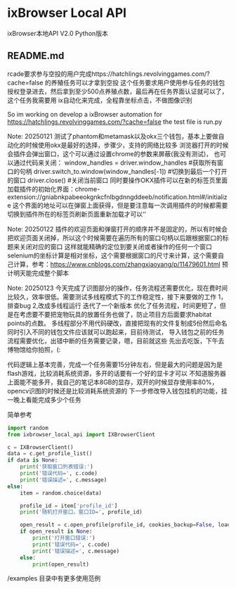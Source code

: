 # ixBrowser Local API

ixBrowser本地API V2.0 Python版本

## README.md
rcade要求参与空投的用户完成https://hatchlings.revolvinggames.com/?cache=false 的养殖任务可以才拿到空投
这个任务要求用户使用参与任务的钱包授权登录进去，然后拿到至少500点养殖点数，最后再在任务界面认证就可以了，这个任务我需要用
ix自动化来完成，全程靠坐标点击，不做图像识别

So im working on develop a ixBrowser automation for https://hatchlings.revolvinggames.com/?cache=false
the test file is run.py

Note: 20250121
测试了phantom和metamask以及okx三个钱包，基本上要做自动化的时候使用okx是最好的选择，步骤少，支持的网络比较多
浏览器打开的时候会插件会弹出窗口，这个可以通过设置chrome的参数来屏蔽(我没有测试)，
也可以通过代码来关闭：
window_handles = driver.window_handles    #获取所有窗口的句柄
driver.switch_to.window(window_handles[-1])  #切换到最后一个打开的窗口
driver.close()    #关闭当前窗口
同时要操作OKX插件可以在新的标签页里面加载插件的初始化界面：chrome-extension://gniabnkpabeeokgnkcfnlbgdnngddeeb/notification.html#/initialize
这个界面的地址可以在弹窗上面获得，但是要注意每一次调用插件的时候都需要切换到插件所在的标签页刷新页面重新加载才可以‘’

Note: 20250122
插件的欢迎页面和弹窗打开的顺序并不是固定的，所以有时候会把欢迎页面关闭掉，所以这个时候需要在遍历所有的窗口句柄以后跟根据窗口的标题来关闭对应的窗口
这样就能精确的定位到要关闭或者操作的任何一个窗口
selenium的坐标计算是相对坐标，这个需要根据窗口的尺寸来计算，这个需要自己计算，参考：https://www.cnblogs.com/zhangxiaoyang/p/11479601.html
预计明天能完成整个脚本

Note: 20250123
今天完成了识图部分的操作，任务流程还需要优化，现在费时间比较久，效率很低。需要测试多线程模式下的工作稳定性，接下来要做的工作
1，排查bug
2,改成多线程运行
迭代了一个新版本
优化了任务流程，时间更短了，但是在考虑要不要把宠物玩具的放置任务也做了，防止项目方后面要求habitat points的点数。
多线程部分不用代码硬改，直接把现有的文件复制成5份然后命名 同时引入不同的钱包文件应该就可以跑起来，目前待测试，
导入钱包之前的任务流程需要优化，出错中断的任务需要记录，嗯，目前就这些
先出去吃饭，下午去博物馆给你拍照，(:

代码逻辑上基本完善，完成一个任务需要15分钟左右，但是最大的问题是因为是flash游戏，比较消耗系统资源，多开的话要有一个好的显卡才可以
不知道服务器上面能不能多开，我自己的笔记本8GB的显存，双开的时候显存使用率80%，opencv识图的时候还是比较消耗系统资源的
下一步修改导入钱包挂机的功能，挂一晚上看能完成多少个任务




简单参考
```python
import random
from ixbrowser_local_api import IXBrowserClient

c = IXBrowserClient()
data = c.get_profile_list()
if data is None:
    print('获取窗口列表错误:')
    print('错误代码=', c.code)
    print('错误描述=', c.message)
else:
	item = random.choice(data)

	profile_id = item['profile_id']
	print('随机打开窗口，窗口ID=', profile_id)

	open_result = c.open_profile(profile_id, cookies_backup=False, load_profile_info_page=False)
	if open_result is None:
		print('打开窗口错误:')
		print('错误代码=', c.code)
		print('错误描述=', c.message)
	else:
		print(open_result)
```

/examples 目录中有更多使用范例

